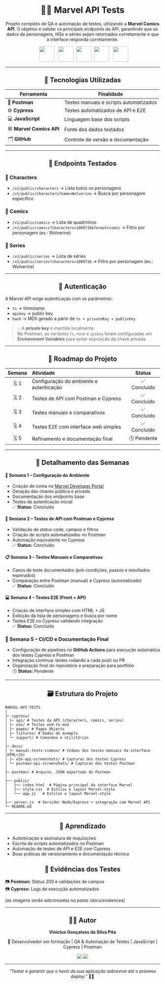 <h1 align="center">🦸‍♂️ Marvel API Tests</h1>

<p align="center">
Projeto completo de QA e automação de testes, utilizando a <b>Marvel Comics API</b>.  
O objetivo é validar os principais endpoints da API, garantindo que os dados de personagens, HQs e séries sejam retornados corretamente e que a interface responda corretamente.

</p>

<p align="center">
  <img src="https://cdn.jsdelivr.net/gh/devicons/devicon@latest/icons/cypressio/cypressio-original.svg" width="50px" />  
  <img src="https://cdn.jsdelivr.net/gh/devicons/devicon@latest/icons/postman/postman-original.svg" width="50px"/>  
  <img src="https://cdn.jsdelivr.net/gh/devicons/devicon@latest/icons/javascript/javascript-original.svg" width="50px" /> 
   <img src="https://cdn.jsdelivr.net/gh/devicons/devicon@latest/icons/github/github-original.svg" width="50px"/>  
  <img src="https://cdn.jsdelivr.net/gh/devicons/devicon@latest/icons/vscode/vscode-original.svg" width="50px"/>  
</p>

---

<h2 align="center">🚀 Tecnologias Utilizadas</h2>

<div align="center">

| Ferramenta | Finalidade |
|-------------|-------------|
| 🧪 **Postman** | Testes manuais e scripts automatizados |
| ⚙️ **Cypress** | Testes automatizados de API e E2E |
| 💻 **JavaScript** | Linguagem base dos scripts |
| 🕸️ **Marvel Comics API** | Fonte dos dados testados |
| 🗂️ **GitHub** | Controle de versão e documentação |

</div>

---

<h2 align="center">🔗 Endpoints Testados</h2>

### 🔹 Characters
- `/v1/public/characters` → Lista todos os personagens  
- `/v1/public/characters?name=Wolverine` → Busca por personagem específico  

### 🔹 Comics
- `/v1/public/comics` → Lista de quadrinhos  
- `/v1/public/comics?characters=1009718&format=comic` → Filtro por personagem (ex.: Wolverine)  

### 🔹 Series
- `/v1/public/series` → Lista de séries  
- `/v1/public/series?characters=1009718` → Filtro por personagem (ex.: Wolverine)

---

<h2 align="center">🔐 Autenticação</h2>

A Marvel API exige autenticação com os parâmetros:
- `ts` → timestamp  
- `apikey` → public key  
- `hash` → MD5 gerado a partir de `ts + privateKey + publicKey`

> 💡 A **private key** é mantida localmente.  
> No Postman, as variáveis `ts`, `hash` e `apikey` foram configuradas em **Environment Variables** para evitar exposição da chave privada.

---

<h2 align="center">🧭 Roadmap do Projeto</h2>

<div align="center">
  
| Semana | Atividade | Status |
|:------:|:-----------|:------:|
| 🗓️ 1 | Configuração do ambiente e autenticação | ✅ Concluído |
| 🗓️ 2 | Testes de API com Postman e Cypress | ✅ Concluído |
| 🗓️ 3 | Testes manuais e comparativos | ✅ Concluído |
| 🗓️ 4 | Testes E2E com interface web simples | ✅ Concluído |
| 🗓️ 5 | Refinamento e documentação final | 🕓 Pendente |

</div>

---

<h2 align="center">📅 Detalhamento das Semanas</h2>

#### 🧰 Semana 1 – Configuração do Ambiente
- Criação de conta no [Marvel Developer Portal](https://developer.marvel.com/)  
- Geração das chaves pública e privada  
- Documentação dos endpoints base  
- Testes de autenticação inicial  
✅ **Status:** Concluído  

#### 🧪 Semana 2 – Testes de API com Postman e Cypress
- Validação de status code, campos e filtros  
- Criação de scripts automatizados no Postman  
- Automação equivalente no Cypress  
✅ **Status:** Concluído  

#### 📋 Semana 3 – Testes Manuais e Comparativos
- Casos de teste documentados (pré-condições, passos e resultados esperados)  
- Comparação entre Postman (manual) e Cypress (automatizado)  
✅ **Status:** Concluído  

#### 💻 Semana 4 – Testes E2E (Front + API)
- Criação de interface simples com HTML + JS  
- Exibição da lista de personagens e busca por nome  
- Testes E2E no Cypress validando integração  
✅ **Status:** Concluído  

### 📘 Semana 5 – CI/CD e Documentação Final
- Configuração de pipelines no **GitHub Actions** para execução automática dos testes Cypress e Postman  
- Integração contínua: testes rodando a cada push ou PR  
- Organização final do repositório e preparação para portfólio  
🕓 **Status:** Pendente

---

<h2 align="center">🗃️ Estrutura do Projeto</h2>

```
MARVEL-API-TESTS
│
├─ cypress/
│ ├─ api/ # Testes da API (characters, comics, series)
│ ├─ e2e/ # Testes end-to-end
| ├─ pages/ # Pages Objects
│ ├─ fixtures/ # Dados de exemplo
│ └─ support/ # Comandos e utilitários
│
├─ docs/
| ├─ manual-tests-videos/ # Vídeos dos testes manuais da interface (HTML+JS)
│ ├─ e2e-api-screenshots/ # Capturas dos testes Cypress
│ └─ postman-api-screenshots/ # Capturas dos testes Postman
|
├─ postman/ # Arquivo. JSON exportado do Postman
│
├── public/
│   ├── index.html  # Página principal da interface Marvel
│   ├── style.css  # Estilos e layout Marvel-style
│   └── app.js   # Estilos e layout Marvel-style
|
├── server.js  # Servidor Node/Express + integração com Marvel API
└─ README.md
```
---

<h2 align="center">🧠 Aprendizado</h2>

- Autenticação e assinatura de requisições  
- Escrita de scripts automatizados no Postman  
- Automação de testes de API e E2E com Cypress  
- Boas práticas de versionamento e documentação técnica  

<h2 align="center"> 📸 Evidências dos Testes </h2>

📷 **Postman:** Status 200 e validações de campos  
📷 **Cypress:** Logs de execução automatizados

*(as imagens serão adicionadas na pasta /docs/evidences)*

---

<h2 align="center">👨‍💻 Autor</h2>

<p align="center"><b>Vinicius Gonçalves da Silva Pita</b></p>  
<p align="center">🎯 Desenvolvedor em formação | QA & Automação de Testes | JavaScript | Cypress | Postman </p>  

<p align="center">
<a href="https://www.linkedin.com/in/vinicius-pita/"><img src="https://img.shields.io/badge/LinkedIn-0A66C2?style=for-the-badge&logo=linkedin&logoColor=white"/></a>
<a href="https://github.com/VPitta"><img src="https://img.shields.io/badge/GitHub-181717?style=for-the-badge&logo=github&logoColor=white"/></a>
</p>

---

<p align="center">
  <i>“Testar é garantir que o herói da sua aplicação sobreviva até o próximo deploy.”</i> 🦸‍♂️
</p>

